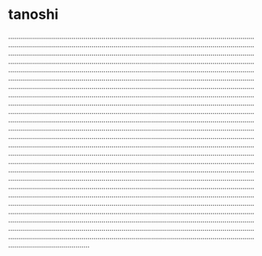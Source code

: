 # tanoshi
.....................................................................................................................................................................................................................................................................................................................................................................................................................................................................................................................................................................................................................................................................................................................................................................................................................................................................................................................................................................................................................................................................................................................................................................................................................................................................................................................................................................................................................................................................................................................................................................................................................................................................................................................................................................................................................................................................................................................................................................................................................................................................................................................................................................................................................................................................................................................................................................................................................................................................................................................................................................................................................................................................................................................................................................................................................................................................................................................................................................................................................................................................................................................................................................................................................................................................